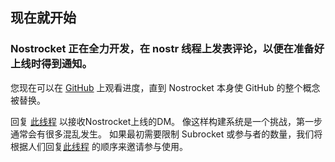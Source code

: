 ## 现在就开始
### Nostrocket 正在全力开发，在 nostr 线程上发表评论，以便在准备好上线时得到通知。

您现在可以在 [GitHub](https://github.com/nostrocket) 上观看进度，直到 Nostrocket 本身使 GitHub 的整个概念被替换。

回复 [此线程](https://snort.social/e/note12qu5r2vnnfpn0kdw77ujxg7r2dzped0tu7038lkh0t4vv9g3vd2qjxr9c7) 以接收Nostrocket上线的DM。 像这样构建系统是一个挑战，第一步通常会有很多混乱发生。 如果最初需要限制 Subrocket 或参与者的数量，我们将根据人们回复[此线程](https://snort.social/e/note12qu5r2vnnfpn0kdw77ujxg7r2dzped0tu7038lkh0t4vv9g3vd2qjxr9c7) 的顺序来邀请参与使用。